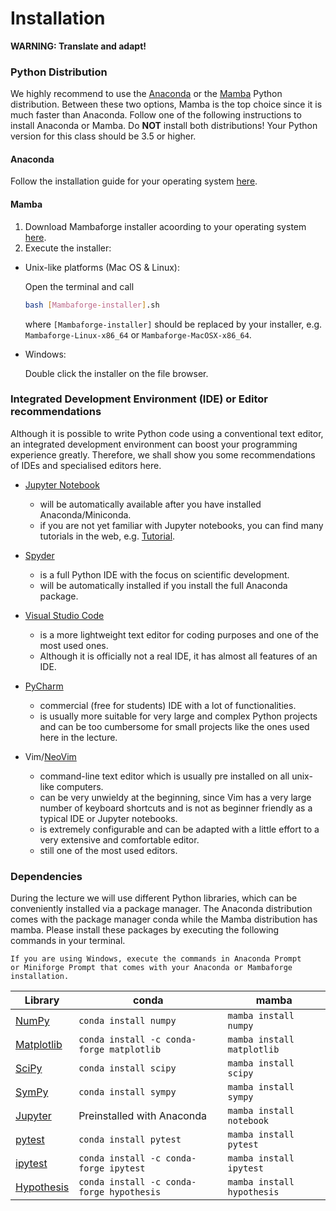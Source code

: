 # Installation

**WARNING: Translate and adapt!**

### Python Distribution

We highly recommend to use the [Anaconda](https://www.anaconda.com) or 
the [Mamba](https://github.com/mamba-org/mamba) Python distribution. Between 
these two options, Mamba is the top choice since it is much faster than 
Anaconda. 
Follow one of the following instructions to install Anaconda or Mamba. 
Do **NOT** install both distributions! 
Your Python version for this class should be 3.5 or higher.

#### Anaconda
Follow the installation guide for your operating system 
[here](https://docs.anaconda.com/anaconda/install/index.html).

#### Mamba
1. Download Mambaforge installer acoording to your operating system 
[here](https://github.com/conda-forge/miniforge#mambaforge).
2. Execute the installer:
  - Unix-like platforms (Mac OS & Linux):

    Open the terminal and call
    ```bash
    bash [Mambaforge-installer].sh
    ```
    where `[Mambaforge-installer]` should be replaced by your installer, 
    e.g. `Mambaforge-Linux-x86_64` or `Mambaforge-MacOSX-x86_64`.
  - Windows:

    Double click the installer on the file browser.

### Integrated Development Environment (IDE) or Editor recommendations

Although it is possible to write Python code using a conventional 
text editor, an integrated development environment can boost your 
programming experience greatly. Therefore, we shall show you some 
recommendations of IDEs and specialised editors here.

- [Jupyter Notebook](https://jupyter.org)
    - will be automatically available after you have installed 
      Anaconda/Miniconda.
    - if you are not yet familiar with Jupyter notebooks, you can find 
      many tutorials in the web, e.g. [Tutorial](https://www.dataquest.io/blog/jupyter-notebook-tutorial/).

- [Spyder](https://www.spyder-ide.org)
    - is a full Python IDE with the focus on scientific development.
    - will be automatically installed if you install the full Anaconda
      package.

- [Visual Studio Code](https://code.visualstudio.com)
    - is a more lightweight text editor for coding purposes and one 
      of the most used ones. 
    - Although it is officially not a real IDE, it has almost all
      features of an IDE. 

- [PyCharm](https://www.jetbrains.com/de-de/pycharm/)
    - commercial (free for students) IDE with a lot of functionalities. 
    - is usually more suitable for very large and complex Python projects
      and can be too cumbersome for small projects like the ones used here
      in the lecture.

- Vim/[NeoVim](https://neovim.io)
    - command-line text editor which is usually pre installed on all 
      unix-like computers.
    - can be very unwieldy at the beginning,
      since Vim has a very large number of keyboard shortcuts and is not
      as beginner friendly as a typical IDE or Jupyter notebooks. 
    - is extremely configurable and can be adapted with a little effort to
      a very extensive and comfortable editor.
    - still one of the most used editors.

### Dependencies

During the lecture we will use different Python libraries, which can be 
conveniently installed via a package manager. The Anaconda distribution 
comes with the package manager conda while the Mamba distribution has mamba. 
Please install these packages by executing the following commands in your 
terminal. 

```admonish note
If you are using Windows, execute the commands in Anaconda Prompt 
or Miniforge Prompt that comes with your Anaconda or Mambaforge installation.
```

| Library | conda | mamba |
| ------- | ----- | ----- |
| [NumPy](https://numpy.org) | `conda install numpy` | `mamba install numpy` |
| [Matplotlib](https://matplotlib.org) | `conda install -c conda-forge matplotlib` | `mamba install matplotlib` |
| [SciPy](https://scipy.org) | `conda install scipy` | `mamba install scipy` |
| [SymPy](https://www.sympy.org/en/index.html) | `conda install sympy` | `mamba install sympy` |
| [Jupyter](https://jupyter.org) | Preinstalled with Anaconda | `mamba install notebook` |
| [pytest](https://docs.pytest.org/en/7.2.x/) | `conda install pytest` | `mamba install pytest` |
| [ipytest](https://github.com/chmp/ipytest) | `conda install -c conda-forge ipytest` | `mamba install ipytest` |
| [Hypothesis](https://hypothesis.readthedocs.io/en/latest/) | `conda install -c conda-forge hypothesis` | `mamba install hypothesis` |



